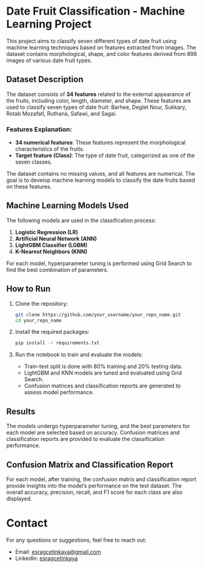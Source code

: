 # Date Fruit Classification - Machine Learning Project

This project aims to classify seven different types of date fruit using machine learning techniques based on features extracted from images. The dataset contains morphological, shape, and color features derived from 898 images of various date fruit types.

## Dataset Description

The dataset consists of **34 features** related to the external appearance of the fruits, including color, length, diameter, and shape. These features are used to classify seven types of date fruit: Barhee, Deglet Nour, Sukkary, Rotab Mozafati, Ruthana, Safawi, and Sagai.

### Features Explanation:
- **34 numerical features**: These features represent the morphological characteristics of the fruits.
- **Target feature (Class)**: The type of date fruit, categorized as one of the seven classes.

The dataset contains no missing values, and all features are numerical. The goal is to develop machine learning models to classify the date fruits based on these features.

## Machine Learning Models Used

The following models are used in the classification process:
1. **Logistic Regression (LR)**
2. **Artificial Neural Network (ANN)**
3. **LightGBM Classifier (LGBM)**
4. **K-Nearest Neighbors (KNN)**

For each model, hyperparameter tuning is performed using Grid Search to find the best combination of parameters.

## How to Run

1. Clone the repository:

    ```bash
    git clone https://github.com/your_username/your_repo_name.git
    cd your_repo_name
    ```

2. Install the required packages:

    ```bash
    pip install -r requirements.txt
    ```

3. Run the notebook to train and evaluate the models:

    - Train-test split is done with 80% training and 20% testing data.
    - LightGBM and KNN models are tuned and evaluated using Grid Search.
    - Confusion matrices and classification reports are generated to assess model performance.

## Results

The models undergo hyperparameter tuning, and the best parameters for each model are selected based on accuracy. Confusion matrices and classification reports are provided to evaluate the classification performance.

## Confusion Matrix and Classification Report

For each model, after training, the confusion matrix and classification report provide insights into the model’s performance on the test dataset. The overall accuracy, precision, recall, and F1 score for each class are also displayed.

# Contact
For any questions or suggestions, feel free to reach out:

- Email: esragcetinkaya@gmail.com
- LinkedIn: [esragcetinkaya](https://www.linkedin.com/in/esra-gul-cetinkaya/?locale=en_US)
